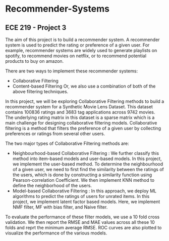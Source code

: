 # Recommender-Systems
## ECE 219 - Project 3

The aim of this project is to build a recommender system. A recommender system is used to predict the rating or preference of a given user. For example, recommender systems are widely used to generate playlists on spotify, to recommend movies on netflix, or to recommend potential products to buy on amazon.

There are two ways to implement these recommender systems: 
- Collaborative Filtering
- Content-based Filtering
Or, we also use a combination of both of the above filtering techniques.

In this project, we will be exploring Collaborative Filtering methods to build a recommender system for a Synthetic Movie Lens Dataset. This dataset contains 100836 ratings and 3683 tag applications across 9742 movies. The underlying rating matrix in this dataset is a sparse matrix which is a main challenge for designing collaborative filtering models. Collaborative filtering is a method that filters the preference of a given user by collecting preferences or ratings from several other users.

The two major types of Collaborative Filtering methods are:
- Neighbourhood-based Collaborative Filtering : We further classify this method into item-based models and user-based models. In this project, we implement the user-based method. To determine the neighbourhood of a given user, we need to first find the similarity between the ratings of the users, which is done by constructing a similarity function using Pearson-correlation Coefficient. We then implement KNN method to define the neighborhood of the users.
- Model-based Collaborative Filtering : In this approach, we deploy ML algorithms to predict the ratings of users for unrated items. In this project, we implement latent factor based models. Here, we implement NMF filter, MF with bias filter, and Naive filter.

To evaluate the performance of these filter models, we use a 10 fold cross validation. We then report the RMSE and MAE values across all these 10 folds and reprt the minimum average RMSE. ROC curves are also plotted to visualize the performance of the various models.
